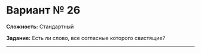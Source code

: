 # Вариант № 26
**Сложность:** Стандартный

**Задание:**  Есть ли слово, все согласные которого свистящие?

---